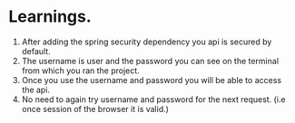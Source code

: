 # Learnings.

1. After adding the spring security dependency you api is secured by default.
2. The username is user and the password you can see on the terminal from which you ran the project.
3. Once you use the username and password you will be able to access the api.
4. No need to again try username and password for the next request. (i.e once session of the browser it is valid.)